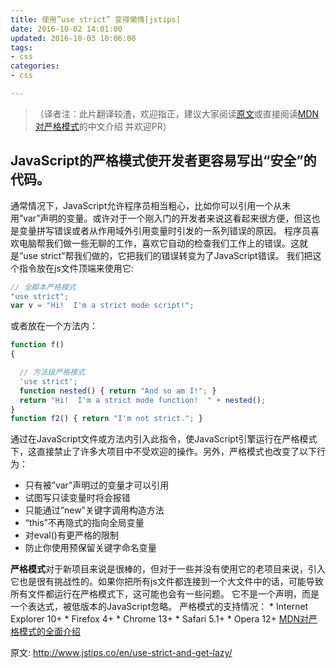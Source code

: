 ```yaml
---
title: 使用”use strict” 变得懒惰[jstips]
date: 2016-10-02 14:01:00
updated: 2016-10-03 10:06:00
tags: 
- css
categories: 
- css

---
```

> （译者注：此片翻译较渣，欢迎指正，建议大家阅读[原文](http://www.jstips.co/en/use-strict-and-get-lazy/)或直接阅读[MDN对严格模式](https://developer.mozilla.org/zh-CN/docs/Web/JavaScript/Reference/Strict_mode)的中文介绍
> 并欢迎PR）

## JavaScript的严格模式使开发者更容易写出“安全”的代码。

通常情况下，JavaScript允许程序员相当粗心，比如你可以引用一个从未用”var”声明的变量。或许对于一个刚入门的开发者来说这看起来很方便，但这也是变量拼写错误或者从作用域外引用变量时引发的一系列错误的原因。
程序员喜欢电脑帮我们做一些无聊的工作，喜欢它自动的检查我们工作上的错误。这就是”use strict”帮我们做的，它把我们的错误转变为了JavaScript错误。
我们把这个指令放在js文件顶端来使用它:


<!--more-->


```javascript
// 全脚本严格模式
"use strict";
var v = "Hi!  I'm a strict mode script!";
```
或者放在一个方法内：
```javascript
function f()
{

  // 方法级严格模式
  'use strict';
  function nested() { return "And so am I!"; }
  return "Hi!  I'm a strict mode function!  " + nested();
}
function f2() { return "I'm not strict."; }
```

通过在JavaScript文件或方法内引入此指令，使JavaScript引擎运行在严格模式下，这直接禁止了许多大项目中不受欢迎的操作。另外，严格模式也改变了以下行为： 
* 只有被”var”声明过的变量才可以引用 
* 试图写只读变量时将会报错 
* 只能通过”new”关键字调用构造方法 
* “this”不再隐式的指向全局变量 
* 对eval()有更严格的限制 
* 防止你使用预保留关键字命名变量

**严格模式**对于新项目来说是很棒的，但对于一些并没有使用它的老项目来说，引入它也是很有挑战性的。如果你把所有js文件都连接到一个大文件中的话，可能导致所有文件都运行在严格模式下，这可能也会有一些问题。
它不是一个声明，而是一个表达式，被低版本的JavaScript忽略。 严格模式的支持情况： * Internet Explorer 10+ * Firefox 4+ * Chrome 13+ * Safari 5.1+ * Opera 12+
[MDN对严格模式的全面介绍](https://developer.mozilla.org/zh-CN/docs/Web/JavaScript/Reference/Strict_mode)


原文: http://www.jstips.co/en/use-strict-and-get-lazy/

